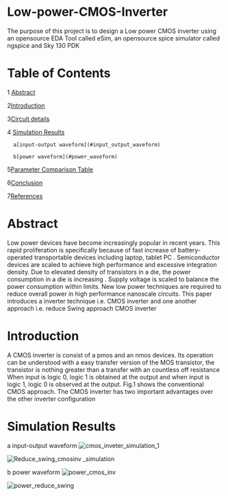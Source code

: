 # Low-power-CMOS-Inverter
The purpose of this project is to design a Low power CMOS inverter using an opensource EDA Tool called eSim, an opensource spice simulator called ngspice and Sky 130 PDK
# Table of Contents
1 [Abstract](#Abstract)

 2[Introduction](#Introduction)
 
 
 3[Circuit details](#circuit_details)
 
 
 4 [Simulation Results](#Simulation_Results)
 
      a[input-output waveform](#input_output_waveform)
      
      b[power waveform](#power_waveform)
      
      
      
  5[Parameter Comparison Table](#comparisom_table)
  
  
  6[Conclusion](#conclusion)
  
  
  7[References](#References)
  
  
 
 
 
 
 # Abstract
 
 Low power devices have become increasingly popular in recent years. This rapid proliferation is specifically because of fast increase of battery-operated transportable devices including laptop, tablet PC . Semiconductor devices are scaled to achieve high performance and excessive integration density. Due to elevated density of transistors in a die, the power consumption in a die is increasing . Supply voltage is scaled to balance the power consumption within limits.
New low power techniques are required to reduce overall power in high performance nanoscale circuits.
This paper introduces a inverter technique i.e. CMOS inverter and one another approach i.e. reduce Swing approach CMOS inverter



# Introduction


A CMOS inverter is consist of a pmos  and an nmos devices. Its operation can be understood with a easy transfer version of the MOS transistor, the transistor is nothing greater than a transfer with an countless off resistance When input is logic 0, logic 1 is obtained at the output and when input is logic 1, logic 0 is observed at the output. Fig.1 shows the conventional CMOS approach.
The CMOS inverter has two important advantages over the other inverter configuration

# Simulation Results
a input-output waveform
![cmos_inveter_simulation_1](https://user-images.githubusercontent.com/99197393/152943338-6a976bcc-7267-4e1a-9e3d-cf1675e1f673.JPG)

![Reduce_swing_cmosinv _simulation](https://user-images.githubusercontent.com/99197393/152943396-c3c52997-c32a-4c54-89a4-f9eb7271a79d.JPG)

b power waveform
![power_cmos_inv](https://user-images.githubusercontent.com/99197393/152943620-e19adff5-15ff-4210-8d70-cf7f20bc5ec3.JPG)

![power_reduce_swing](https://user-images.githubusercontent.com/99197393/152943694-d2824f7f-0950-4bb4-8598-461f0666f8da.JPG)








